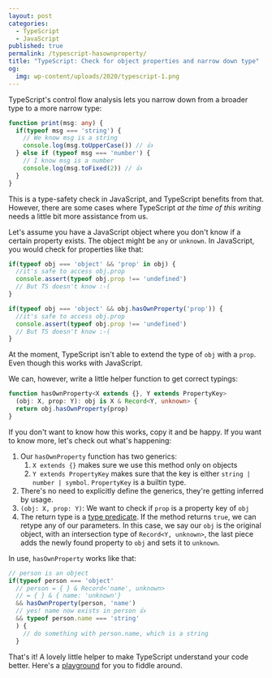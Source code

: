 ```yaml
---
layout: post
categories:
  - TypeScript
  - JavaScript
published: true
permalink: /typescript-hasownproperty/
title: "TypeScript: Check for object properties and narrow down type"
og:
  img: wp-content/uploads/2020/typescript-1.png
---
```


TypeScript's control flow analysis lets you narrow down from a broader type to a more narrow type:

```typescript
function print(msg: any) {
  if(typeof msg === 'string') {
    // We know msg is a string
    console.log(msg.toUpperCase()) // 👍
  } else if (typeof msg === 'number') {
    // I know msg is a number
    console.log(msg.toFixed(2)) // 👍
  }
}
```

This is a type-safety check in JavaScript, and TypeScript benefits from that. However, there are some cases where
TypeScript *at the time of this writing* needs a little bit more assistance from us.

Let's assume you have a JavaScript object where you don't know if a certain property exists. The object might be `any` or `unknown`. In JavaScript, you would check for properties like that:

```typescript
if(typeof obj === 'object' && 'prop' in obj) {
  //it's safe to access obj.prop
  console.assert(typeof obj.prop !== 'undefined')
  // But TS doesn't know :-(
}

if(typeof obj === 'object' && obj.hasOwnProperty('prop')) {
  //it's safe to access obj.prop
  console.assert(typeof obj.prop !== 'undefined') 
  // But TS doesn't know :-(
}
```

At the moment, TypeScript isn't able to extend the type of `obj` with a `prop`. Even though this works with JavaScript.

We can, however, write a little helper function to get correct typings:

```typescript
function hasOwnProperty<X extends {}, Y extends PropertyKey>
  (obj: X, prop: Y): obj is X & Record<Y, unknown> {
  return obj.hasOwnProperty(prop)
}
```

If you don't want to know how this works, copy it and be happy. If you want to know more, let's check out what's happening:

1. Our `hasOwnProperty` function has two generics:
   1.  `X extends {}` makes sure we use this method only on objects
   2.  `Y extends PropertyKey` makes sure that the key is either `string | number | symbol`. `PropertyKey` is a builtin type.
2. There's no need to explicitly define the generics, they're getting inferred by usage.
3. `(obj: X, prop: Y)`: We want to check if `prop` is a property key of `obj`
4. The return type is a [type predicate](/typescript-type-predicates/). If the method returns `true`, we can retype any of our parameters. In this case, we say our `obj` is the original object, with an intersection type of `Record<Y, unknown>`, the last piece adds the newly found property to `obj` and sets it to `unknown`.

In use, `hasOwnProperty` works like that:

```typescript
// person is an object
if(typeof person === 'object' 
  // person = { } & Record<'name', unknown>
  // = { } & { name: 'unknown'}
  && hasOwnProperty(person, 'name') 
  // yes! name now exists in person 👍
  && typeof person.name === 'string' 
  ) {
    // do something with person.name, which is a string
  }
```

That's it! A lovely little helper to make TypeScript understand your code better.
Here's a [playground](https://www.typescriptlang.org/play/index.html?ts=3.8-Beta&ssl=6&ssc=1&pln=3&pc=1#code/C4TwDgpgBACgTgezFAvFAzsOBLAdgcygB8pcBXAWwCMI5iMRqEAbAbgCh2AzM3AY2DYEuKAAsAhugDyAd1zwktUAB4AGlAgAPYBFwATdFADeAXwA0UAJobtug7ERgAfAAoEVAFYAuKKothHH0sASh93DyhsQ3UAMigAJQg+BDg9ZUsLXgBrXAQ5J2N2KCg4CGAyOBFwgDoJaTkFSDhQFwCkYPYTTj0k5nFSqGTcTCgQH1N2bC4oFzrZeUclEBcQCwByXHEKCDXgqBi4uYbF5uXVqDXMMi4uXb2jIsjpl1BIBGmQas3t1BQ0S6weHwa32cU+6Huj2Kjy6XXYQA) for you to fiddle around.

 
